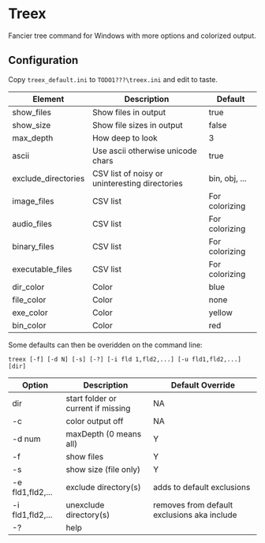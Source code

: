 # Treex
Fancier tree command for Windows with more options and colorized output.

## Configuration

Copy `treex_default.ini` to `TODO1???\treex.ini` and edit to taste.

Element                 | Description                                       | Default
-----------             | -----------                                       | ------------------------
show_files              | Show files in output                              | true
show_size               | Show file sizes in output                         | false
max_depth               | How deep to look                                  | 3
ascii                   | Use ascii otherwise unicode chars                 | true
exclude_directories     | CSV list of noisy or uninteresting directories    | bin, obj, ...
image_files             | CSV list                                          | For colorizing
audio_files             | CSV list                                          | For colorizing
binary_files            | CSV list                                          | For colorizing
executable_files        | CSV list                                          | For colorizing
dir_color               | Color                                             | blue
file_color              | Color                                             | none
exe_color               | Color                                             | yellow
bin_color               | Color                                             | red


Some defaults can then be overidden on the command line:

`treex [-f] [-d N] [-s] [-?] [-i fld 1,fld2,...] [-u fld1,fld2,...] [dir]`

Option              | Description                           | Default Override
-----------         | -----------                           | ------------------------
dir                 | start folder or current if missing    | NA
-c                  | color output off                      | NA
-d num              | maxDepth (0 means all)                | Y
-f                  | show files                            | Y
-s                  | show size (file only)                 | Y
-e fld1,fld2,...    | exclude directory(s)                  | adds to default exclusions
-i fld1,fld2,...    | unexclude directory(s)                | removes from default exclusions aka include
-?                  | help                                  |

